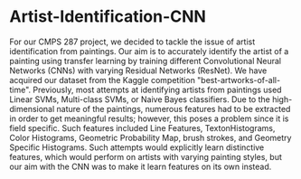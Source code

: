 # Artist-Identification-CNN
For our CMPS 287 project, we decided to tackle the issue of artist identification from paintings. Our aim is to accurately identify the artist of a painting using transfer learning by training different Convolutional Neural Networks (CNNs) with varying Residual Networks (ResNet). We have acquired our dataset from the Kaggle competition "best-artworks-of-all-time". Previously, most attempts at identifying artists from paintings used Linear SVMs, Multi-class SVMs, or Naive Bayes classifiers. Due to the high-dimensional nature of the paintings, numerous features had to be extracted in order to get meaningful results; however, this poses a problem since it is field specific. Such features included Line Features, TextonHistograms, Color Histograms, Geometric Probability Map, brush strokes, and Geometry Specific Histograms. Such attempts would explicitly learn distinctive features, which would perform on artists with varying painting styles, but our aim with the CNN was to make it learn features on its own instead.
